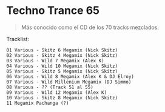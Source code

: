# Techno Trance 65

> Más conocido como el CD de los 70 tracks mezclados.

Tracklist:
```
01 Various - Skitz 6 Megamix (Nick Skitz)
02 Various - Skitz 4 Megamix (Nick Skitz)
03 Various - Wild 7 Megamix (Alex K)
04 Various - Wild 10 Megamix (Nick Skitz)
05 Various - Skitz 5 Megamix (Nick Skitz)
06 Various - Wild 8 Megamix (Alex K & DJ Elroy)
07 Various - Wild Millenium Megamix (DJ Simmo)
08 Various - ?? (Track 51 al 55)
09 Various - Wild 12 Megamix (Alex K)
10 Various - Skitz 8 Megamix (Nick Skitz)
11 Megamix Pachanga (?)
```